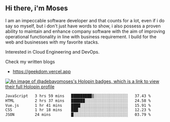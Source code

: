 ## Hi there, i'm Moses

I am an impeccable software developer and that counts for a lot, even if i do say so myself, but i don't just have words to show, i also possess a proven ability to maintain and enhance company software with the aim of improving operational functionality in line with business requirement. I build for the web and businesses with my favorite stacks.

Interested in Cloud Engineering and DevOps.

Check my written blogs
- https://geekdom.vercel.app

[![An image of @adebayomoses's Holopin badges, which is a link to view their full Holopin profile](https://holopin.me/adebayomoses)](https://holopin.io/@adebayomoses)

<!--START_SECTION:waka-->

```txt
JavaScript   3 hrs 59 mins   █████████▒░░░░░░░░░░░░░░░   37.43 %
HTML         2 hrs 37 mins   ██████░░░░░░░░░░░░░░░░░░░   24.58 %
Vue.js       1 hr 41 mins    ████░░░░░░░░░░░░░░░░░░░░░   15.91 %
CSS          1 hr 18 mins    ███░░░░░░░░░░░░░░░░░░░░░░   12.23 %
JSON         24 mins         █░░░░░░░░░░░░░░░░░░░░░░░░   03.79 %
```

<!--END_SECTION:waka-->
